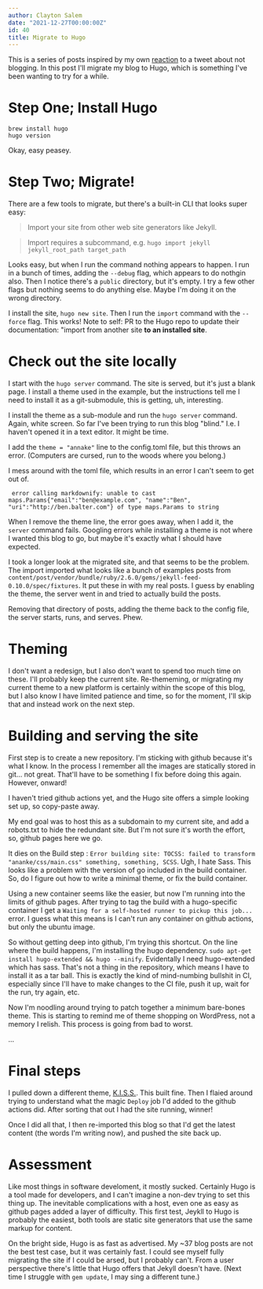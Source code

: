 ```yaml
---
author: Clayton Salem
date: "2021-12-27T00:00:00Z"
id: 40
title: Migrate to Hugo
---
```


This is a series of posts inspired by my own [reaction](https://twitter.com/ClaytonSalem/status/1475432712928477191?s=20) to a tweet about not blogging. In this post I'll migrate my blog to Hugo, which is something I've been wanting to try for a while.

# Step One; Install Hugo

```
brew install hugo
hugo version
```
Okay, easy peasey.

# Step Two; Migrate!

There are a few tools to migrate, but there's a built-in CLI that looks super easy:

> Import your site from other web site generators like Jekyll.

> Import requires a subcommand, e.g. `hugo import jekyll jekyll_root_path target_path`

Looks easy, but when I run the command nothing appears to happen. I run in a bunch of times, adding the `--debug` flag, which appears to do nothgin also. Then I notice there's a `public` directory, but it's empty. I try a few other flags but nothing seems to do anything else. Maybe I'm doing it on the wrong directory.

I install the site, `hugo new site`. Then I run the `import` command with the `--force` flag. This works! Note to self: PR to the Hugo repo to update their documentation: "import from another site __to an installed site__. 

# Check out the site locally

I start with the `hugo server` command. The site is served, but it's just a blank page. I install a theme used in the example, but the instructions tell me I need to install it as a git-submodule, this is getting, uh, interesting.

I install the theme as a sub-module and run the `hugo server` command. Again, white screen. So far I've been trying to run this blog "blind." I.e. I haven't opened it in a text editor. It might be time.

I add the `theme = "annake"` line to the config.toml file, but this throws an error. (Computers are cursed, run to the woods where you belong.)

I mess around with the toml file, which results in an error I can't seem to get out of.

```
 error calling markdownify: unable to cast maps.Params{"email":"ben@example.com", "name":"Ben", "uri":"http://ben.balter.com"} of type maps.Params to string
 ```

 When I remove the theme line, the error goes away, when I add it, the `server` command fails. Googling errors while installing a theme is not where I wanted this blog to go, but maybe it's exactly what I should have expected.

 I took a longer look at the migrated site, and that seems to be the problem. The import imported what looks like a bunch of examples posts from `content/post/vendor/bundle/ruby/2.6.0/gems/jekyll-feed-0.10.0/spec/fixtures`. It put these in with my real posts. I guess by enabling the theme, the server went in and tried to actually build the posts.

 Removing that directory of posts, adding the theme back to the config file, the server starts, runs, and serves. Phew.

 # Theming

 I don't want a redesign, but I also don't want to spend too much time on these. I'll probably keep the current site. Re-thememing, or migrating my current theme to a new platform is certainly within the scope of this blog, but I also know I have limited patience and time, so for the moment, I'll skip that and instead work on the next step.

 # Building and serving the site

 First step is to create a new repository. I'm sticking with github because it's what I know. In the process I remember all the images are statically stored in git... not great. That'll have to be something I fix before doing this again. However, onward!

 I haven't tried github actions yet, and the Hugo site offers a simple looking set up, so copy-paste away.

 My end goal was to host this as a subdomain to my current site, and add a robots.txt to hide the redundant site. But I'm not sure it's worth the effort, so, github pages here we go.

 It dies on the Build step : `Error building site: TOCSS: failed to transform "ananke/css/main.css" something, something, SCSS`. Ugh, I hate Sass. This looks like a problem with the version of go included in the build container. So, do I figure out how to write a minimal theme, or fix the build container.

 Using a new container seems like the easier, but now I'm running into the limits of github pages. After trying to tag the build with a hugo-specific container I get a  `Waiting for a self-hosted runner to pickup this job...` error. I guess what this means is I can't run any container on github actions, but only the ubuntu image.

 So without getting deep into github, I'm trying this shortcut. On the line where the build happens, I'm installing the hugo dependency. `sudo apt-get install hugo-extended && hugo --minify`. Evidentally I need hugo-extended which has sass. That's not a thing in the repository, which means I have to install it as a tar ball. This is exactly the kind of mind-numbing bullshit in CI, especially since I'll have to make changes to the CI file, push it up, wait for the run, try again, etc.

 Now I'm noodling around trying to patch together a minimum bare-bones theme. This is starting to remind me of theme shopping on WordPress, not a memory I relish. This process is going from bad to worst.

...

# Final steps

I pulled down a different theme, [K.I.S.S.]( https://github.com/ribice/kiss.git). This built fine. Then I flaied around trying to understand what the magic `Deploy` job I'd added to the github actions did. After sorting that out I had the site running, winner!

Once I did all that, I then re-imported this blog so that I'd get the latest content (the words I'm writing now), and pushed the site back up.

# Assessment

Like most things in software develoment, it mostly sucked. Certainly Hugo is a tool made for developers, and I can't imagine a non-dev trying to set this thing up. The inevitable complications with a host, even one as easy as github pages added a layer of difficulty. This first test, Jeykll to Hugo is probably the easiest, both tools are static site generators that use the same markup for content. 

On the bright side, Hugo is as fast as advertised. My ~37 blog posts are not the best test case, but it was certainly fast. I could see myself fully migrating the site if I could be arsed, but I probably can't. From a user perspective there's little that Hugo offers that Jekyll doesn't have. (Next time I struggle with `gem update`, I may sing a different tune.)
